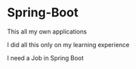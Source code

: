 # Spring-Boot
This all my own applications

I did all this only on my learning experience 

I need a Job in Spring Boot

